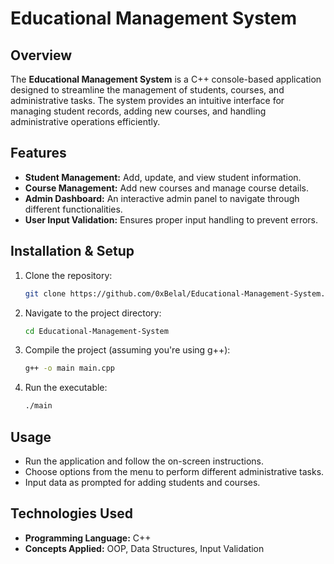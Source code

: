 # Educational Management System

## Overview

The **Educational Management System** is a C++ console-based application designed to streamline the management of students, courses, and administrative tasks. The system provides an intuitive interface for managing student records, adding new courses, and handling administrative operations efficiently.

## Features

- **Student Management:** Add, update, and view student information.
- **Course Management:** Add new courses and manage course details.
- **Admin Dashboard:** An interactive admin panel to navigate through different functionalities.
- **User Input Validation:** Ensures proper input handling to prevent errors.

## Installation & Setup

1. Clone the repository:
   ```sh
   git clone https://github.com/0xBelal/Educational-Management-System.git
   ```
2. Navigate to the project directory:
   ```sh
   cd Educational-Management-System
   ```
3. Compile the project (assuming you're using g++):
   ```sh
   g++ -o main main.cpp
   ```
4. Run the executable:
   ```sh
   ./main
   ```

## Usage

- Run the application and follow the on-screen instructions.
- Choose options from the menu to perform different administrative tasks.
- Input data as prompted for adding students and courses.

## Technologies Used

- **Programming Language:** C++
- **Concepts Applied:** OOP, Data Structures, Input Validation


